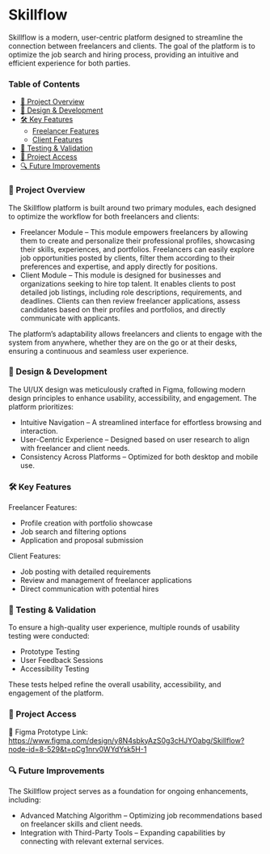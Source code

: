 # Skillflow

Skillflow is a modern, user-centric platform designed to streamline the connection between freelancers and clients. The goal of the platform is to optimize the job search and hiring process, providing an intuitive and efficient experience for both parties.


### Table of Contents
- [🚀 Project Overview](#-project-overview)
- [🎨 Design & Development](#-design--development)
- [🛠 Key Features](#-key-features)
   - [Freelancer Features](#freelancer-features)
   - [Client Features](#client-features)
- [🧪 Testing & Validation](#-testing--validation)
- [📂 Project Access](#-project-access)
- [🔍 Future Improvements](#-future-improvements)

   
### 🚀 Project Overview
The Skillflow platform is built around two primary modules, each designed to optimize the workflow for both freelancers and clients:

- Freelancer Module – This module empowers freelancers by allowing them to create and personalize their professional profiles, showcasing their skills, experiences, and portfolios. Freelancers can easily explore job opportunities posted by clients, filter them according to their preferences and expertise, and apply directly for positions.
- Client Module – This module is designed for businesses and organizations seeking to hire top talent. It enables clients to post detailed job listings, including role descriptions, requirements, and deadlines. Clients can then review freelancer applications, assess candidates based on their profiles and portfolios, and directly communicate with applicants.

The platform’s adaptability allows freelancers and clients to engage with the system from anywhere, whether they are on the go or at their desks, ensuring a continuous and seamless user experience.

### 🎨 Design & Development
The UI/UX design was meticulously crafted in Figma, following modern design principles to enhance usability, accessibility, and engagement. The platform prioritizes:

- Intuitive Navigation – A streamlined interface for effortless browsing and interaction.
- User-Centric Experience – Designed based on user research to align with freelancer and client needs.
- Consistency Across Platforms – Optimized for both desktop and mobile use.

### 🛠 Key Features
Freelancer Features:
- Profile creation with portfolio showcase
- Job search and filtering options
- Application and proposal submission


Client Features:

- Job posting with detailed requirements
- Review and management of freelancer applications
- Direct communication with potential hires

### 🧪 Testing & Validation
To ensure a high-quality user experience, multiple rounds of usability testing were conducted:

- Prototype Testing 
- User Feedback Sessions
- Accessibility Testing

These tests helped refine the overall usability, accessibility, and engagement of the platform.


### 📂 Project Access
🔗 Figma Prototype Link: https://www.figma.com/design/y8N4sbkyAzS0g3cHJYOabg/Skillflow?node-id=8-529&t=pCg1nrv0WYdYsk5H-1 


### 🔍 Future Improvements
The Skillflow project serves as a foundation for ongoing enhancements, including:
- Advanced Matching Algorithm – Optimizing job recommendations based on freelancer skills and client needs.
- Integration with Third-Party Tools – Expanding capabilities by connecting with relevant external services.

